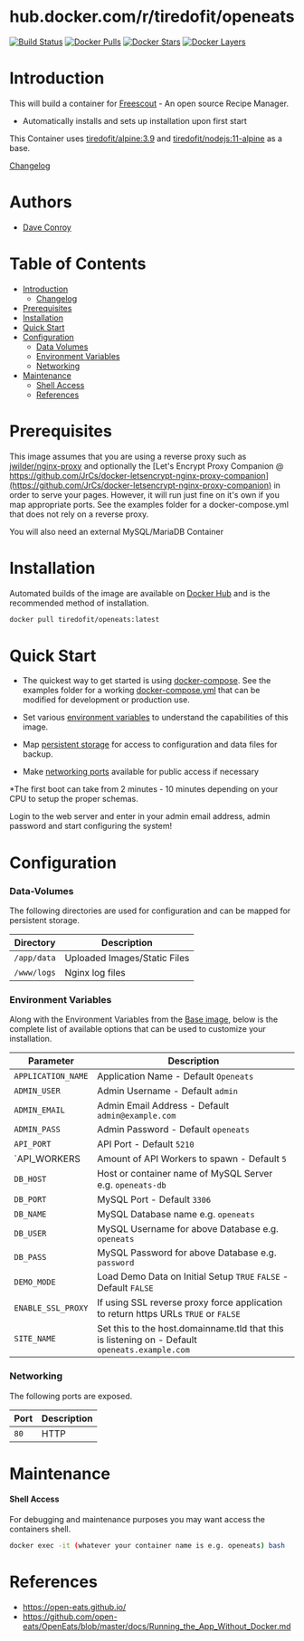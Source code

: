 
# hub.docker.com/r/tiredofit/openeats

[![Build Status](https://img.shields.io/docker/build/tiredofit/openeats.svg)](https://hub.docker.com/r/tiredofit/openeats)
[![Docker Pulls](https://img.shields.io/docker/pulls/tiredofit/openeats.svg)](https://hub.docker.com/r/tiredofit/openeats)
[![Docker Stars](https://img.shields.io/docker/stars/tiredofit/openeats.svg)](https://hub.docker.com/r/tiredofit/openeats)
[![Docker Layers](https://images.microbadger.com/badges/image/tiredofit/openeats.svg)](https://microbadger.com/images/tiredofit/openeats)


# Introduction

This will build a container for [Freescout](https://open-eats.github.io/) - An open source Recipe Manager.

* Automatically installs and sets up installation upon first start
        
This Container uses [tiredofit/alpine:3.9](https://hub.docker.com/r/tiredofit/alpine) and [tiredofit/nodejs:11-alpine](https://hub.docker.com/r/tiredofit/nodejs) as a base.

[Changelog](CHANGELOG.md)

# Authors

- [Dave Conroy](https://github.com/tiredofit)

# Table of Contents

- [Introduction](#introduction)
    - [Changelog](CHANGELOG.md)
- [Prerequisites](#prerequisites)
- [Installation](#installation)
- [Quick Start](#quick-start)
- [Configuration](#configuration)
    - [Data Volumes](#data-volumes)
    - [Environment Variables](#environmentvariables)   
    - [Networking](#networking)
- [Maintenance](#maintenance)
    - [Shell Access](#shell-access)
   - [References](#references)

# Prerequisites

This image assumes that you are using a reverse proxy such as 
[jwilder/nginx-proxy](https://github.com/jwilder/nginx-proxy) and optionally the [Let's Encrypt Proxy 
Companion @ 
https://github.com/JrCs/docker-letsencrypt-nginx-proxy-companion](https://github.com/JrCs/docker-letsencrypt-nginx-proxy-companion) 
in order to serve your pages. However, it will run just fine on it's own if you map appropriate ports. See the examples folder for a docker-compose.yml that does not rely on a reverse proxy.

You will also need an external MySQL/MariaDB Container

# Installation

Automated builds of the image are available on [Docker Hub](https://hub.docker.com/r/tiredofit/openeats) and is the recommended method of installation.


```bash
docker pull tiredofit/openeats:latest
```

# Quick Start

* The quickest way to get started is using [docker-compose](https://docs.docker.com/compose/). See the examples folder for a working [docker-compose.yml](examples/docker-compose.yml) that can be modified for development or production use.

* Set various [environment variables](#environment-variables) to understand the capabilities of this image.
* Map [persistent storage](#data-volumes) for access to configuration and data files for backup.
* Make [networking ports](#networking) available for public access if necessary

*The first boot can take from 2 minutes - 10 minutes depending on your CPU to setup the proper schemas.

Login to the web server and enter in your admin email address, admin password and start configuring the system!

# Configuration

### Data-Volumes

The following directories are used for configuration and can be mapped for persistent storage.

| Directory    | Description                                                 |
|--------------|-------------------------------------------------------------|
| `/app/data` | Uploaded Images/Static Files |
| `/www/logs` | Nginx log files |

### Environment Variables

Along with the Environment Variables from the [Base image](https://hub.docker.com/r/tiredofit/alpine), below is the complete list of available options that can be used to customize your installation.

| Parameter        | Description                            |
|------------------|----------------------------------------|
| `APPLICATION_NAME` | Application Name - Default `Openeats` |
| `ADMIN_USER` | Admin Username - Default `admin` |
| `ADMIN_EMAIL` | Admin Email Address - Default `admin@example.com` |
| `ADMIN_PASS` | Admin Password - Default `openeats` |
| `API_PORT` | API Port - Default `5210` |
| `API_WORKERS | Amount of API Workers to spawn - Default `5` |
| `DB_HOST` | Host or container name of MySQL Server e.g. `openeats-db` |
| `DB_PORT` | MySQL Port - Default `3306` |
| `DB_NAME` | MySQL Database name e.g. `openeats` |
| `DB_USER` | MySQL Username for above Database e.g. `openeats` |
| `DB_PASS` | MySQL Password for above Database e.g. `password` |
| `DEMO_MODE` | Load Demo Data on Initial Setup `TRUE` `FALSE` - Default `FALSE` |
| `ENABLE_SSL_PROXY` | If using SSL reverse proxy force application to return https URLs `TRUE` or `FALSE` |
| `SITE_NAME` | Set this to the host.domainname.tld that this is listening on - Default `openeats.example.com`|


### Networking

The following ports are exposed.

| Port      | Description |
|-----------|-------------|
| `80`      | HTTP        |

# Maintenance

#### Shell Access

For debugging and maintenance purposes you may want access the containers shell. 

```bash
docker exec -it (whatever your container name is e.g. openeats) bash
```

# References

* https://open-eats.github.io/
* https://github.com/open-eats/OpenEats/blob/master/docs/Running_the_App_Without_Docker.md
